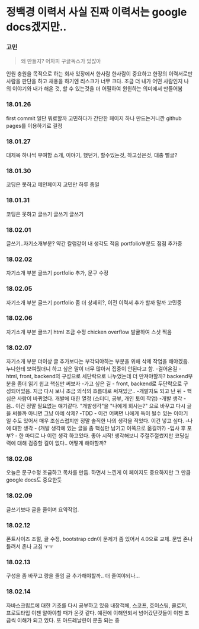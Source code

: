 # 정백경 이력서 사실 진짜 이력서는 google docs겠지만..

### 고민
  > 왜 만들지? 어차피 구글독스가 있잖아

인원 충원을 목적으로 하는 회사 있장에서 한사람 한사람이 중요하고 한장의 이력서로만 사람을 판단을 하고 채용을 하기엔 리스크가 너무 크다.
조금 더 내가 어떤 사람인지 나의 이야기와 내가 해온 것, 할 수 있는것을 더 어필하여 윈윈하는 의미에서 만들어봄

### 18.01.26
  first commit
  일단 뭐로할까 고민하다가 간단한 페이지 하나 만드는거니깐 github pages를 이용하기로 결정
### 18.01.27
  대제목 하나씩 부여함 소개, 이야기, 했던거, 할수있는것, 하고싶은것, 대충 뻘글?
### 18.01.30
  코딩은 못하고
  메인페이지 고민만 하루 종일
### 18.01.31
  코딩은 못하고
  글쓰기
  글쓰기
  글쓰기
### 18.02.01
  글쓰기..자기소개부분? 약간 칼럼같이 내 생각도 적음
  portfolio부분도 점점 추가중  
### 18.02.02
  자기소개 부분 글쓰기
  portfolio 추가, 문구 수정
### 18.02.05
  자기소개 부분 글쓰기
  portfolio 좀 더 상세히?, 이전 이력서 추가 할까 말까 고민중
### 18.02.06
  자기소개 부분 글쓰기
  html 조금 수정
  chicken overflow 발굴하여 스샷 찍음
### 18.02.07
  자기소개 부분 더이상 글 추가보다는 부각되야하는 부분을 위해 삭제 작업을 해야겠음.
  누나한테 보여줬더니 하고 싶은 말이 너무 많아서 집중이 안된다고 함.
  -걸어온길 - html, front, backend의 구성으로 세단락으로 나누었는데 더 만져야할까? backend부분을 좀더 읽기 쉽고 핵심만 써보자
  -가고 싶은 길 - front, backend로 두단락으로 구성되어있음. 지금 다시 보니 조금 의식의 흐름대로 써져있군..
  -개발자도 되고 난 뒤 - 핵심은 사람이 바뀌었다. 개발에 대한 열정 (스터디, 공부, 개인 토이 작업)
  -개발 생각 - 음.. 이건 정말 필요없는 얘기같다. "개발생각"을 "나에게 회사는?" 으로 바꾸고 다시 글을 써볼까 아니면 그냥 아예 삭제?
  -TDD - 이건 어쩌면 나에게 독이 될수 있는 이야기 일 수도 있어서 매우 조심스럽지만 정말 솔직한 나의 생각을 적었다. 이건 넣고 싶다.
  -나에 대한 생각 - (개발 생각에 있는 글을 좀 핵심만 남기고 이쪽으로 옮길까?)
  -입사 후 포부? - 한 마디로 나 이런 생각 하고있다. 
  좋아 시작!
  생각해보니 주절주절썼지만 코딩실력에 대해 검증할 길이 없다.. 어떻게 해야할까?
### 18.02.08
  오늘은 문구수정 조금하고 목차를 만듬. 하면서 느낀게 이 페이지도 중요하지만 그 만큼 google docs도 중요한듯
### 18.02.09
  글쓰기보다 글을 줄이며 요약작업.
### 18.02.12
  폰트사이즈 조절, 글 수정, bootstrap cdn이 문제가 좀 있어서 4.0으로 교체. 문법 존나 틀려서 존나 고침 ㅜㅜ
### 18.02.13
  구성을 좀 바꾸고 량을 줄임
  글 추가해야할까.. 더 줄여야되나...
### 18.02.14
  자바스크립트에 대한 기초를 다시 공부하고 있음
  내장객체, 스코프, 호이스팅, 클로저, 프로토타입
  이젠 알아야할 때가 온것 같다. 예전에 이해안되서 넘어갔던것들이 이젠 조금씩 이해가 되고 있다. 또 아드레날린이 분출 되는 중